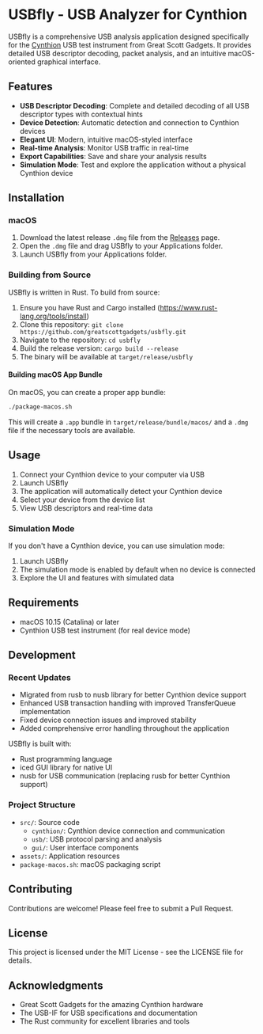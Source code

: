 # USBfly - USB Analyzer for Cynthion

USBfly is a comprehensive USB analysis application designed specifically for the [Cynthion](https://greatscottgadgets.com/cynthion/) USB test instrument from Great Scott Gadgets. It provides detailed USB descriptor decoding, packet analysis, and an intuitive macOS-oriented graphical interface.

## Features

- **USB Descriptor Decoding**: Complete and detailed decoding of all USB descriptor types with contextual hints
- **Device Detection**: Automatic detection and connection to Cynthion devices
- **Elegant UI**: Modern, intuitive macOS-styled interface
- **Real-time Analysis**: Monitor USB traffic in real-time
- **Export Capabilities**: Save and share your analysis results
- **Simulation Mode**: Test and explore the application without a physical Cynthion device

## Installation

### macOS

1. Download the latest release `.dmg` file from the [Releases](https://github.com/greatscottgadgets/usbfly/releases) page.
2. Open the `.dmg` file and drag USBfly to your Applications folder.
3. Launch USBfly from your Applications folder.

### Building from Source

USBfly is written in Rust. To build from source:

1. Ensure you have Rust and Cargo installed (https://www.rust-lang.org/tools/install)
2. Clone this repository: `git clone https://github.com/greatscottgadgets/usbfly.git`
3. Navigate to the repository: `cd usbfly`
4. Build the release version: `cargo build --release`
5. The binary will be available at `target/release/usbfly`

#### Building macOS App Bundle

On macOS, you can create a proper app bundle:

```bash
./package-macos.sh
```

This will create a `.app` bundle in `target/release/bundle/macos/` and a `.dmg` file if the necessary tools are available.

## Usage

1. Connect your Cynthion device to your computer via USB
2. Launch USBfly
3. The application will automatically detect your Cynthion device
4. Select your device from the device list
5. View USB descriptors and real-time data

### Simulation Mode

If you don't have a Cynthion device, you can use simulation mode:

1. Launch USBfly
2. The simulation mode is enabled by default when no device is connected
3. Explore the UI and features with simulated data

## Requirements

- macOS 10.15 (Catalina) or later
- Cynthion USB test instrument (for real device mode)

## Development

### Recent Updates

- Migrated from rusb to nusb library for better Cynthion device support
- Enhanced USB transaction handling with improved TransferQueue implementation
- Fixed device connection issues and improved stability
- Added comprehensive error handling throughout the application

USBfly is built with:

- Rust programming language
- iced GUI library for native UI
- nusb for USB communication (replacing rusb for better Cynthion support)

### Project Structure

- `src/`: Source code
  - `cynthion/`: Cynthion device connection and communication
  - `usb/`: USB protocol parsing and analysis
  - `gui/`: User interface components
- `assets/`: Application resources
- `package-macos.sh`: macOS packaging script

## Contributing

Contributions are welcome! Please feel free to submit a Pull Request.

## License

This project is licensed under the MIT License - see the LICENSE file for details.

## Acknowledgments

- Great Scott Gadgets for the amazing Cynthion hardware
- The USB-IF for USB specifications and documentation
- The Rust community for excellent libraries and tools